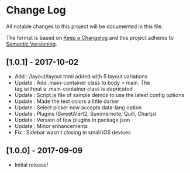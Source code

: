 # Change Log
All notable changes to this project will be documented in this file.

The format is based on [Keep a Changelog](http://keepachangelog.com/) 
and this project adheres to [Semantic Versioning](http://semver.org/).

## [1.0.1] - 2017-10-02
 - Add   : /layout/layout.html added with 5 layout variations
 - Update : Add .main-container class to body > main. The <main> tag without a .main-container class is depricated
 - Update : Script.js file of sample demos to use the latest config options
 - Update : Made the text colors a little darker
 - Update : Select picker now accepts data-lang option
 - Update : Plugins (SweetAlert2, Summernote, Quill, Chartjs)
 - Update : Version of few plugins in package.json
 - Update : Minor enhancements
 - Fix    : Sidebar wasn't closing in small iOS devices


## [1.0.0] - 2017-09-09
 - Initial release!


